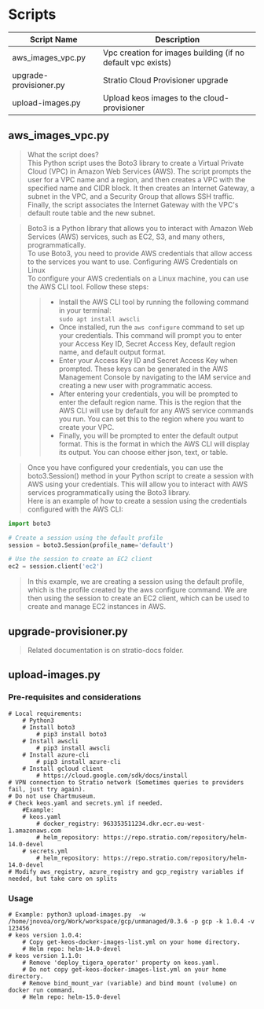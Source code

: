 # Scripts

| Script Name | Description |
|-------------|-------------|
| aws_images_vpc.py | Vpc creation for images building (if no default vpc exists) |
| upgrade-provisioner.py | Stratio Cloud Provisioner upgrade |
| upload-images.py | Upload keos images to the cloud-provisioner |

## aws_images_vpc.py

> What the script does?  
> This Python script uses the Boto3 library to create a Virtual Private Cloud (VPC) in Amazon Web Services (AWS). The script prompts the user for a VPC name and a region, and then creates a VPC with the specified name and CIDR block. It then creates an Internet Gateway, a subnet in the VPC, and a Security Group that allows SSH traffic. Finally, the script associates the Internet Gateway with the VPC's default route table and the new subnet.
 
> Boto3 is a Python library that allows you to interact with Amazon Web Services (AWS) services, such as EC2, S3, and many others, programmatically.  
To use Boto3, you need to provide AWS credentials that allow access to the services you want to use.
> Configuring AWS Credentials on Linux  
To configure your AWS credentials on a Linux machine, you can use the AWS CLI tool. Follow these steps:  
>> * Install the AWS CLI tool by running the following command in your terminal:  
>> `sudo apt install awscli`  
>> * Once installed, run the `aws configure` command to set up your credentials. This command will prompt you to enter your Access Key ID, Secret Access Key, default region name, and default output format.  
>> * Enter your Access Key ID and Secret Access Key when prompted. These keys can be generated in the AWS Management Console by navigating to the IAM service and creating a new user with programmatic access.  
>> * After entering your credentials, you will be prompted to enter the default region name. This is the region that the AWS CLI will use by default for any AWS service commands you run. You can set this to the region where you want to create your VPC.  
>> * Finally, you will be prompted to enter the default output format. This is the format in which the AWS CLI will display its output. You can choose either json, text, or table.  

> Once you have configured your credentials, you can use the boto3.Session() method in your Python script to create a session with AWS using your credentials. This will allow you to interact with AWS services programmatically using the Boto3 library.  
> Here is an example of how to create a session using the credentials configured with the AWS CLI:  
```python
import boto3

# Create a session using the default profile
session = boto3.Session(profile_name='default')

# Use the session to create an EC2 client
ec2 = session.client('ec2')
```
> In this example, we are creating a session using the default profile, which is the profile created by the aws configure command. We are then using the session to create an EC2 client, which can be used to create and manage EC2 instances in AWS.  

## upgrade-provisioner.py

> Related documentation is on stratio-docs folder.

## upload-images.py

### Pre-requisites and considerations
    # Local requirements:
        # Python3
        # Install boto3
            # pip3 install boto3
        # Install awscli
            # pip3 install awscli
        # Install azure-cli
            # pip3 install azure-cli
        # Install gcloud client
            # https://cloud.google.com/sdk/docs/install
    # VPN connection to Stratio network (Sometimes queries to providers fail, just try again).
    # Do not use Chartmuseum.
    # Check keos.yaml and secrets.yml if needed.
        #Example:
        # keos.yaml
            # docker_registry: 963353511234.dkr.ecr.eu-west-1.amazonaws.com
            # helm_repository: https://repo.stratio.com/repository/helm-14.0-devel
        # secrets.yml
            # helm_repository: https://repo.stratio.com/repository/helm-14.0-devel
    # Modify aws_registry, azure_registry and gcp_registry variables if needed, but take care on splits

### Usage
    # Example: python3 upload-images.py  -w /home/jnovoa/org/Work/workspace/gcp/unmanaged/0.3.6 -p gcp -k 1.0.4 -v 123456
    # keos version 1.0.4:
        # Copy get-keos-docker-images-list.yml on your home directory.
        # Helm repo: helm-14.0-devel
    # keos version 1.1.0:
        # Remove 'deploy_tigera_operator' property on keos.yaml.
        # Do not copy get-keos-docker-images-list.yml on your home directory.
        # Remove bind_mount_var (variable) and bind mount (volume) on docker run command.
        # Helm repo: helm-15.0-devel
